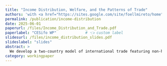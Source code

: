 ```yaml
---
title: "Income Distribution, Welfare, and the Patterns of Trade"
authors: 'with <a href="https://sites.google.com/site/foellmireto/home" target="_blank" rel="noopener">Reto Föllmi</a> & <a href="https://sites.google.com/view/josefzweimueller/home" target="_blank" rel="noopener">Josef Zweimüller</a>'collection: publications
permalink: /publication/income-distribution
date: 2025-06-01
paperurl: /files/Income_Distribution_and_Trade.pdf
paperlabel: "CESifo WP"             # 👈 custom label
slidesurl: /files/income_distribution_slides.pdf
slideslabel: "slides"
abstract: >
  We develop a two-country model of international trade featuring non-homothetic preferences and income inequality, generating a price schedule where cheap necessities coexist with expensive luxury goods. A central mechanism driving price differences is firm’s ability to shift fixed costs between countries, shaping trade patterns and welfare. In a North–South setting, poor consumers in the rich country are most negatively affected by this fixed cost shifting, leading to a *Manhattan effect*. Following mean-preserving redistribution, import volumes rise in the unequal country and fall in the more equal one. In an open economy, strictly more consumers lose out from increased inequality compared to the autarky case, due to firms adjusting their pricing-to-market behaviour.
category: workingpaper
---
```

